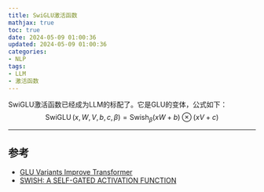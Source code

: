 ```yaml
---
title: SwiGLU激活函数
mathjax: true
toc: true
date: 2024-05-09 01:00:36
updated: 2024-05-09 01:00:36
categories:
- NLP
tags:
- LLM
- 激活函数
---
```

SwiGLU激活函数已经成为LLM的标配了。它是GLU的变体，公式如下：
$$
\operatorname{SwiGLU}(x, W, V, b, c, \beta)=\operatorname{Swish}_\beta(x W+b) \otimes(x V+c)
$$

<!--more-->
___

## 参考
- [GLU Variants Improve Transformer](https://arxiv.org/pdf/2002.05202)
- [SWISH: A SELF-GATED ACTIVATION FUNCTION](https://arxiv.org/pdf/1710.05941v1)